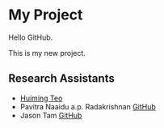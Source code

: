 # My Project

Hello GitHub.

This is my new project.

## Research Assistants

* [Huiming Teo](http://github.com/teohm)
* Pavitra Naaidu a.p. Radakrishnan 
[GitHub](http://github.com/xXNILAXx)
* Jason Tam [GitHub](http://github.com)


